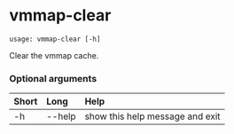 <!-- THIS PART OF THIS FILE IS AUTOGENERATED. DO NOT MODIFY IT. See scripts/generate-docs.sh -->
# vmmap-clear

```text
usage: vmmap-clear [-h]

```

Clear the vmmap cache.
### Optional arguments

|Short|Long|Help|
| :--- | :--- | :--- |
|-h|--help|show this help message and exit|

<!-- END OF AUTOGENERATED PART. Do not modify this line or the line below, they mark the end of the auto-generated part of the file. If you want to extend the documentation in a way which cannot easily be done by adding to the command help description, write below the following line. -->
<!-- ------------\>8---- ----\>8---- ----\>8------------ -->
